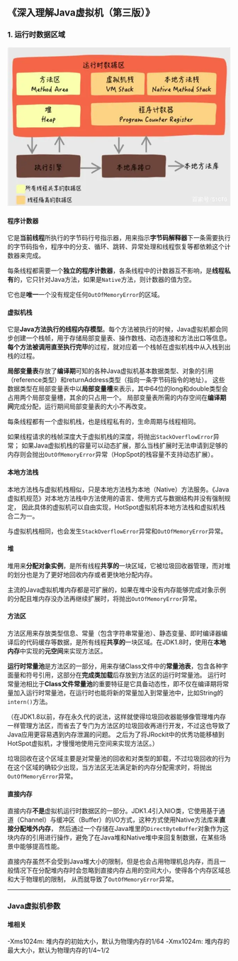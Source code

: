 ## 《深入理解Java虚拟机（第三版）》

### 1. 运行时数据区域

![](jvm运行时数据区域.png)

#### 程序计数器

它是**当前线程**所执行的字节码行号指示器，用来指示**字节码解释器**下一条需要执行的字节码指令，程序中的分支、循环、跳转、异常处理和线程恢复等都依赖这个计数器来完成。

每条线程都需要一个**独立的程序计数器**，各条线程中的计数器互不影响，是**线程私有**的，它只针对Java方法，如果是`Native`方法，则计数器的值为空。

它也是**唯一**一个没有规定任何`OutOfMemoryError`的区域。

#### 虚拟机栈

它是**Java方法执行的线程内存模型**。每个方法被执行的时候，Java虚拟机都会同步创建一个栈帧，用于存储局部变量表、操作数栈、动态连接和方法出口等信息。
**每个方法被调用直至执行完毕**的过程，就对应着一个栈帧在虚拟机栈中从入栈到出栈的过程。

**局部变量表**存放了**编译期**可知的各种Java虚拟机基本数据类型、对象的引用（reference类型）和returnAddress类型（指向一条字节码指令的地址）。
这些数据类型在局部变量表中以**局部变量槽**来表示，其中64位的long和double类型会占用两个局部变量槽，其余的只占用一个。
局部变量表所需的内存空间在**编译期间**完成分配，运行期间局部变量表的大小不再改变。

每条线程都有一个虚拟机栈，也是线程私有的，生命周期与线程相同。

如果线程请求的栈帧深度大于虚拟机栈的深度，将抛出`StackOverflowError`异常；
如果Java虚拟机栈的容量可以动态扩展，那么当栈扩展时无法申请到足够的内存则会抛出`OutOfMemoryError`异常（HopSpot的栈容量不支持动态扩展）。

#### 本地方法栈

本地方法栈与虚拟机栈相似，只是本地方法栈为本地（Native）方法服务。《Java虚拟机规范》对本地方法栈中方法使用的语言、使用方式与数据结构并没有强制规定，
因此具体的虚拟机可以自由实现，HotSpot虚拟机将本地方法栈和虚拟机栈合二为一。

与虚拟机栈相同，也会发生`StackOverflowError`异常和`OutOfMemoryError`异常。

#### 堆

堆用来**分配对象实例**，是所有线程**共享的**一块区域，它被垃圾回收器管理，而对堆的划分也是为了更好地回收内存或者更快地分配内存。

主流的Java虚拟机堆内存都是可扩展的，如果在堆中没有内存能够完成对象示例的分配且堆内存没办法再继续扩展时，将抛出`OutOfMemoryError`异常。

#### 方法区

方法区用来存放类型信息、常量（包含字符串常量池）、静态变量、即时编译器编译后的代码缓存等数据，是所有线程**共享的**一块区域。在JDK1.8时，使用在**本地内存**中实现的**元空间**来实现方法区。

**运行时常量池**是方法区的一部分，用来存储Class文件中的**常量池表**，包含各种字面量和符号引用，这部分在**完成类加载**后存放到方法区的运行时常量池。
运行时常量池相比于**Class文件常量池**的重要特征是它具备动态性，即不仅在编译期将常量加入运行时常量池，在运行时也能将新的常量加入到常量池中，比如String的`intern()`方法。

（在JDK1.8以前，存在永久代的说法，这样就使得垃圾回收器能够像管理堆内存一样管理方法区，而省去了专门为方法区的垃圾回收再进行开发，不过这也导致了Java应用更容易遇到内存泄漏的问题。
之后为了将JRockit中的优秀功能移植到HotSpot虚拟机，才慢慢地使用元空间来实现方法区。）

垃圾回收在这个区域主要是对常量池的回收和对类型的卸载，不过垃圾回收的行为在这个区域的确较少出现，当方法区无法满足新的内存分配需求时，将抛出`OutOfMemoryError`异常。

#### 直接内存

直接内存**不是**虚拟机运行时数据区的一部分。JDK1.4引入NIO类，它使用基于通道（Channel）与缓冲区（Buffer）的I/O方式，这种方式使用Native方法库来**直接分配堆外内存**，
然后通过一个存储在Java堆里的`DirectByteBuffer`对象作为这块内存的引用进行操作，避免了在Java堆和Native堆中来回复制数据，在某些场景中能够提高性能。

直接内存虽然不会受到Java堆大小的限制，但是也会占用物理机总内存，而且一般情况下在分配堆内存时会忽略到直接内存占用的空间大小，使得各个内存区域总和大于物理机的限制，
从而就导致了`OutOfMemoryError`异常。

---

### Java虚拟机参数

#### 堆相关

-Xms1024m: 堆内存的初始大小，默认为物理内存的1/64
-Xmx1024m: 堆内存的最大大小，默认为物理内存的1/4~1/2
